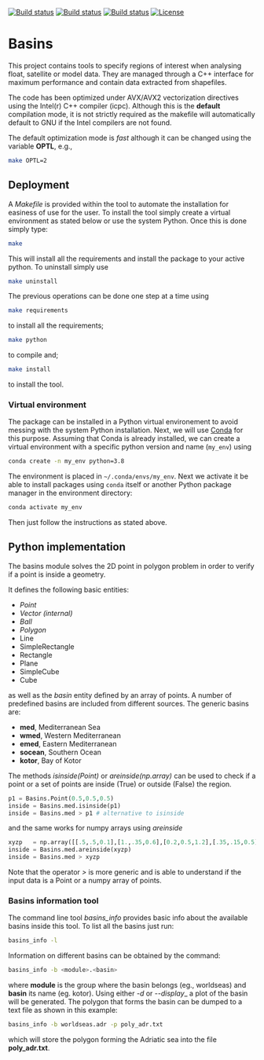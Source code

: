 [![Build status](https://github.com/ElenaTerzic/Basins/actions/workflows/build_python.yml/badge.svg)](https://github.com/ElenaTerzic/Basins/actions)
[![Build status](https://github.com/ElenaTerzic/Basins/actions/workflows/build_gcc.yml/badge.svg)](https://github.com/ElenaTerzic/Basins/actions)
[![Build status](https://github.com/ElenaTerzic/Basins/actions/workflows/build_intel.yml/badge.svg)](https://github.com/ElenaTerzic/Basins/actions)
[![License](https://img.shields.io/badge/license-GPL3-orange)](https://opensource.org/license/gpl-3-0/)

# Basins

This project contains tools to specify regions of interest when analysing float, satellite or model data. They are managed through a C++ interface for maximum performance and contain data extracted from shapefiles.

The code has been optimized under AVX/AVX2 vectorization directives using the Intel(r) C++ compiler (icpc). Although this is the **default** compilation mode, it is not strictly required as the makefile will automatically default to GNU if the Intel compilers are not found.

The default optimization mode is *fast* although it can be changed using the variable **OPTL**, e.g.,
```bash
make OPTL=2
```

## Deployment

A _Makefile_ is provided within the tool to automate the installation for easiness of use for the user. To install the tool simply create a virtual environment as stated below or use the system Python. Once this is done simply type:
```bash
make
```
This will install all the requirements and install the package to your active python. To uninstall simply use
```bash
make uninstall
```

The previous operations can be done one step at a time using
```bash
make requirements
```
to install all the requirements;
```bash
make python
```
to compile and;
```bash
make install
```
to install the tool.

### Virtual environment

The package can be installed in a Python virtual environement to avoid messing with the system Python installation.
Next, we will use [Conda](https://docs.conda.io/projects/conda/en/latest/index.html) for this purpose.
Assuming that Conda is already installed, we can create a virtual environment with a specific python version and name (`my_env`) using
```bash
conda create -n my_env python=3.8
```
The environment is placed in `~/.conda/envs/my_env`.
Next we activate it be able to install packages using `conda` itself or another Python package manager in the environment directory:
```bash
conda activate my_env
```
Then just follow the instructions as stated above.

## Python implementation

The basins module solves the 2D point in polygon problem in order to verify if a point is inside a geometry.

It defines the following basic entities:
* *Point*
* *Vector (internal)*
* *Ball*
* *Polygon*
* Line
* SimpleRectangle
* Rectangle
* Plane
* SimpleCube
* Cube

as well as the *basin* entity defined by an array of points. A number of predefined basins are included from different sources. The generic basins are:
* **med**, Mediterranean Sea
* **wmed**, Western Mediterranean
* **emed**, Eastern Mediterranean
* **socean**, Southern Ocean
* **kotor**, Bay of Kotor

The methods *isinside(Point)* or *areinside(np.array)* can be used to check if a point or a set of points are inside (True) or outside (False) the region.
```python
p1 = Basins.Point(0.5,0.5,0.5)
inside = Basins.med.isinside(p1)
inside = Basins.med > p1 # alternative to isinside
```
and the same works for numpy arrays using *areinside*
```python
xyzp   = np.array([[.5,.5,0.1],[1.,.35,0.6],[0.2,0.5,1.2],[.35,.15,0.5]])
inside = Basins.med.areinside(xyzp)
inside = Basins.med > xyzp
```
Note that the operator *>* is more generic and is able to understand if the input data is a Point or a numpy array of points.

### Basins information tool

The command line tool *basins_info* provides basic info about the available basins inside this tool. To list all the basins just run:
```bash
basins_info -l
```

Information on different basins can be obtained by the command:
```bash
basins_info -b <module>.<basin>
```
where **module** is the group where the basin belongs (eg., worldseas) and **basin** its name (eg. kotor). Using either _-d_ or _--display__ a plot of the basin will be generated. The polygon that forms the basin can be dumped to a text file as shown in this example:
```bash
basins_info -b worldseas.adr -p poly_adr.txt
```
which will store the polygon forming the Adriatic sea into the file **poly_adr.txt**.